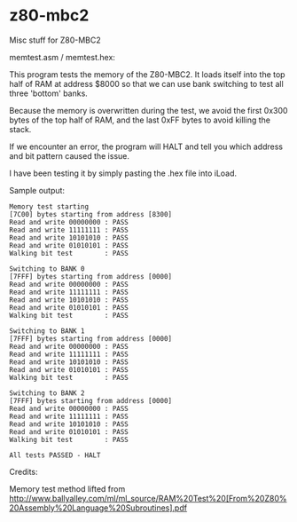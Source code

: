 # z80-mbc2
Misc stuff for Z80-MBC2

memtest.asm / memtest.hex:

This program tests the memory of the Z80-MBC2. It loads itself into the top half of RAM at address $8000 so that we can use bank switching to test all three 'bottom' banks.

Because the memory is overwritten during the test, we avoid the first 0x300 bytes of the top half of RAM, and the last 0xFF bytes to avoid killing the stack.

If we encounter an error, the program will HALT and tell you which address and bit pattern caused the issue.

I have been testing it by simply pasting the .hex file into iLoad.

Sample output:

```
Memory test starting
[7C00] bytes starting from address [8300]
Read and write 00000000 : PASS
Read and write 11111111 : PASS
Read and write 10101010 : PASS
Read and write 01010101 : PASS
Walking bit test        : PASS

Switching to BANK 0
[7FFF] bytes starting from address [0000]
Read and write 00000000 : PASS
Read and write 11111111 : PASS
Read and write 10101010 : PASS
Read and write 01010101 : PASS
Walking bit test        : PASS

Switching to BANK 1
[7FFF] bytes starting from address [0000]
Read and write 00000000 : PASS
Read and write 11111111 : PASS
Read and write 10101010 : PASS
Read and write 01010101 : PASS
Walking bit test        : PASS

Switching to BANK 2
[7FFF] bytes starting from address [0000]
Read and write 00000000 : PASS
Read and write 11111111 : PASS
Read and write 10101010 : PASS
Read and write 01010101 : PASS
Walking bit test        : PASS

All tests PASSED - HALT
```

Credits:

Memory test method lifted from http://www.ballyalley.com/ml/ml_source/RAM%20Test%20[From%20Z80%20Assembly%20Language%20Subroutines].pdf
